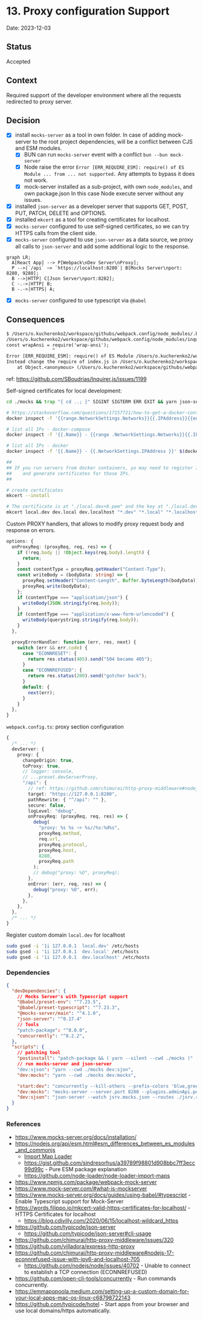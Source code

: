 # 13. Proxy configuration Support

Date: 2023-12-03

## Status

Accepted

## Context

Required support of the developer environment where all the requests redirected to proxy server.

## Decision

- [x] install `mocks-server` as a tool in own folder. In case of adding mock-server to the root project dependencies, will be a conflict between CJS and ESM modules.
  - [x] BUN can run `mocks-server` event with a conflict `bun --bun mock-server`
  - [x] Node raise the error `Error [ERR_REQUIRE_ESM]: require() of ES Module ... from ... not supported.` Any attempts to bypass it does not work.
  - [x] mock-server installed as a sub-project, with own `node_modules`, and own package.json In this case Node execute server without any issues.
- [x] installed `json-server` as a developer server that supports GET, POST, PUT, PATCH, DELETE and OPTIONS.
- [x] installed `mkcert` as a tool for creating certificates for localhost.
- [x] `mocks-server` configured to use self-signed certificates, so we can try HTTPS calls from the client side.
- [x] `mocks-server` configured to use `json-server` as a data source, we proxy all calls to `json-server` and add some additional logic to the response.

```mermaid
graph LR;
  A[React App] --> P[Webpack\nDev Server\nProxy];
  P -->|`/api` ~> `https://localhost:8280`| B[Mocks Server\nport: 8280, 9280];
  B -->|HTTP| C[Json Server\nport:8282];
  C -.->|HTTP| B;
  B -.->|HTTPS| A;
```

- [x] `mocks-server` configured to use typescript via `@babel`

## Consequences

```txt
$ /Users/o.kucherenko2/workspace/githubs/webpack.config/node_modules/.bin/mocks-server --help
/Users/o.kucherenko2/workspace/githubs/webpack.config/node_modules/inquirer/lib/utils/screen-manager.js:4
const wrapAnsi = require('wrap-ansi');
                 ^
Error [ERR_REQUIRE_ESM]: require() of ES Module /Users/o.kucherenko2/workspace/githubs/webpack.config/node_modules/wrap-ansi/index.js from /Users/o.kucherenko2/workspace/githubs/webpack.config/node_modules/inquirer/lib/utils/screen-manager.js not supported.
Instead change the require of index.js in /Users/o.kucherenko2/workspace/githubs/webpack.config/node_modules/inquirer/lib/utils/screen-manager.js to a dynamic import() which is available in all CommonJS modules.
    at Object.<anonymous> (/Users/o.kucherenko2/workspace/githubs/webpack.config/node_modules/inquirer/lib/utils/screen-manager.js:4:18)
```

ref: https://github.com/SBoudrias/Inquirer.js/issues/1199

Self-signed certificates for local development:

```bash
cd ./mocks && trap "{ cd ..; }" SIGINT SIGTERM ERR EXIT && yarn json-server --watch ./mocks.json --port 8282

# https://stackoverflow.com/questions/17157721/how-to-get-a-docker-containers-ip-address-from-the-host
docker inspect -f '{{range.NetworkSettings.Networks}}{{.IPAddress}}{{end}}' {container_name}

# list all IPs - docker-compose
docker inspect -f '{{.Name}} - {{range .NetworkSettings.Networks}}{{.IPAddress}}{{end}}' $(docker ps -aq)

# list all IPs - docker
docker inspect -f '{{.Name}} - {{.NetworkSettings.IPAddress }}' $(docker ps -aq)

##
## IF you run servers from docker containers, yo may need to register IPs of containers in your hosts file
##    and generate certificates for those IPs.
##

# create certificates
mkcert --install

# The certificate is at "./local.dev+8.pem" and the key at "./local.dev+8-key.pem" ✅
mkcert local.dev dev.local dev.localhost "*.dev" "*.local" "*.localhost" localhost 127.0.0.1 ::1
```

Custom PROXY handlers, that allows to modify proxy request body and response on errors.

```ts
options: {
  onProxyReq: (proxyReq, req, res) => {
    if (!req.body || !Object.keys(req.body).length) {
      return;
    }
    const contentType = proxyReq.getHeader("Content-Type");
    const writeBody = (bodyData: string) => {
      proxyReq.setHeader("Content-Length", Buffer.byteLength(bodyData));
      proxyReq.write(bodyData);
    };
    if (contentType === "application/json") {
      writeBody(JSON.stringify(req.body));
    }
    if (contentType === "application/x-www-form-urlencoded") {
      writeBody(querystring.stringify(req.body));
    }
  },

  proxyErrorHandler: function (err, res, next) {
    switch (err && err.code) {
      case "ECONNRESET": {
        return res.status(405).send("504 became 405");
      }
      case "ECONNREFUSED": {
        return res.status(200).send("gotcher back");
      }
      default: {
        next(err);
      }
    }
  },
}
```

`webpack.config.ts`: proxy section configuration

```ts
{
  /* ... */
  devServer: {
    proxy: {
      changeOrigin: true,
      toProxy: true,
      // logger: console,
      // ...preset.devServerProxy,
      "/api": {
        // ref: https://github.com/chimurai/http-proxy-middleware#nodejs-17-econnrefused-issue-with-ipv6-and-localhost-705
        target: "https://127.0.0.1:8280",
        pathRewrite: { "^/api": "" },
        secure: false,
        logLevel: "debug",
        onProxyReq: (proxyReq, req, res) => {
          debug(
            "proxy: %s %s ~> %s//%s:%d%s",
            proxyReq.method,
            req.url,
            proxyReq.protocol,
            proxyReq.host,
            8280,
            proxyReq.path
          );
          // debug("proxy: %O", proxyReq);
        },
        onError: (err, req, res) => {
          debug("proxy: %O", err);
        },
      },
    },
  },
  /* ... */
}
```

Register custom domain `local.dev` for localhost

```bash
sudo gsed -i '1i 127.0.0.1  local.dev' /etc/hosts
sudo gsed -i '1i 127.0.0.1  dev.local' /etc/hosts
sudo gsed -i '1i 127.0.0.1  dev.localhost' /etc/hosts

```

### Dependencies

```json
{
  "devDependencies": {
    // Mocks Server's with Typescript support
    "@babel/preset-env": "^7.23.5",
    "@babel/preset-typescript": "^7.23.3",
    "@mocks-server/main": "^4.1.0",
    "json-server": "^0.17.4"
    // Tools
    "patch-package": "^8.0.0",
    "concurrently": "^8.2.2",
  },
  "scripts": {
    // patching tool
    "postinstall": "patch-package && ( yarn --silent --cwd ./mocks )"
    // run mocks-server and json-server
    "dev:sjson": "yarn --cwd ./mocks dev:sjon",
    "dev:mocks": "yarn --cwd ./mocks dev:mocks",

    "start:dev": "concurrently --kill-others --prefix-colors 'blue,green' \"npm:dev:*\"",
    "dev:mocks": "mocks-server --server.port 8280 --plugins.adminApi.port 9280",
    "dev:sjson": "json-server --watch jsrv.mocks.json --routes ./jsrv.routes.json --port 8282"
  }
}
```

### References

- https://www.mocks-server.org/docs/installation/
- https://nodejs.org/api/esm.html#esm_differences_between_es_modules_and_commonjs
  - [Import Map Loader](https://gist.github.com/wesleytodd/4399b2351c59438db19a8ffb1f3fcdca)
  - https://gist.github.com/sindresorhus/a39789f98801d908bbc7ff3ecc99d99c - Pure ESM package explanation
  - https://github.com/node-loader/node-loader-import-maps
- https://www.npmjs.com/package/webpack-mock-server
- https://www.mock-server.com/#what-is-mockserver
- https://www.mocks-server.org/docs/guides/using-babel/#typescript - Enable Typescript support for Mock-Server
- https://words.filippo.io/mkcert-valid-https-certificates-for-localhost/ - HTTPS Certificates for localhost
  - https://blog.cdivilly.com/2020/06/15/localhost-wildcard_https
- https://github.com/typicode/json-server
  - https://github.com/typicode/json-server#cli-usage
- https://github.com/chimurai/http-proxy-middleware/issues/320
- https://github.com/villadora/express-http-proxy
- https://github.com/chimurai/http-proxy-middleware#nodejs-17-econnrefused-issue-with-ipv6-and-localhost-705
  - https://github.com/nodejs/node/issues/40702 - Unable to connect to establish a TCP connection (ECONNREFUSED)
- https://github.com/open-cli-tools/concurrently - Run commands concurrently.
- https://emmapopoola.medium.com/setting-up-a-custom-domain-for-your-local-apps-mac-os-linux-c68798722143
- https://github.com/typicode/hotel - Start apps from your browser and use local domains/https automatically.
